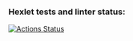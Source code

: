 ### Hexlet tests and linter status:
[![Actions Status](https://github.com/Rodion1011o/frontend-project-44/actions/workflows/hexlet-check.yml/badge.svg)](https://github.com/Rodion1011o/frontend-project-44/actions)